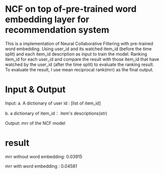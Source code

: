 # NCF on top of-pre-trained word embedding layer for recommendation system
This is a implementation of Neural Collaborative Filtering with pre-trained word embedding. Using user_id and its watched item_id (before the time split) and each item_id description as input to train the model. 
Ranking item_id for each user_id and compare the result with those item_id that have watched by the user_id (after the time split) to evaluate the ranking result.
To evaluate the result, I use mean reciprocal rank(mrr) as the final output.

# Input & Output
Input: 
a. A dictionary of user id : [list of item_id]

b. a dictionary of item_id： item's descriptions(str)
       
Output: mrr of the NCF model

# result
mrr without word embedding: 0.03915

mrr with word embedding : 0.04581

